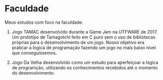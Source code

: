 # Faculdade
Meus estudos com foco na faculdade.

1) Jogo TAMAC desenvolvido durante a Game Jam na UTFWARE de 2017.
     Um protótipo de Tamagotchi feito em C puro sem o uso de bibliotecas próprias para o desenvolvimento de um jogo. Nosso objetivo era      praticar a lógica de programação fazendo um jogo no mais baixo nível que conseguíssemos.
     
2) Jogo Da Velha desenvolvido como um estudo para aperfeiçoar a lógica de programção, utilizando os conhecimentos recebidos até o momento do desenvolvimento.
